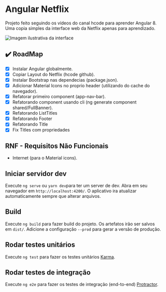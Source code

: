 # Angular Netflix

Projeto feito seguindo os vídeos do canal hcode para aprender Angular 8.
Uma copia simples da interface web da Netflix apenas para aprendizado.

![Imagem ilustrativa da interface](https://firebasestorage.googleapis.com/v0/b/hcode-com-br.appspot.com/o/netflix-clone.jpg?alt=media&token=c72c552c-cccb-41d3-b90b-50743875f063)

## ✔️ RoadMap

- [x] Instalar Angular globalmente.
- [x] Copiar Layout do Netflix (hcode github).
- [x] Instalar Bootstrap nas dependecias (package.json).
- [x] Adicionar Material Icons no proprio header (utilizando do cache do navegador).
- [x] Refatorar primeiro component (app-nav-bar).
- [x] Refatorando component usando cli (ng generate component shared/FullBanner).
- [x] Refatorando ListTitles
- [x] Refatorando Footer
- [x] Refatorando Title
- [x] Fix Titles com propriedades

## RNF - Requisitos Não Funcionais

- Internet (para o Material icons).

## Iniciar servidor dev

Execute `ng serve` ou `yarn dev`para ter um server de dev. Abra em seu navegador em `http://localhost:4200/`. O aplicativo ira atualizar automaticamente sempre que alterar arquivos.

## Build

Execute `ng build` para fazer build do projeto. Os artefatos irão ser salvos em `dist/`. Adicione a configuração `--prod` para gerar a versão de produção.

## Rodar testes unitários

Execute `ng test` para fazer os testes unitários [Karma](https://karma-runner.github.io).

## Rodar testes de integração

Execute `ng e2e` para fazer os testes de integração (end-to-end) [Protractor](http://www.protractortest.org/).
